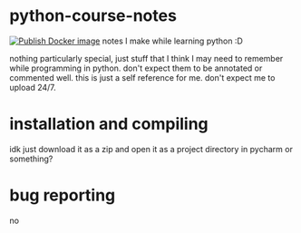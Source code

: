 # python-course-notes
[![Publish Docker image](https://github.com/pspdev/pspdev-docker/actions/workflows/main.yml/badge.svg)](https://www.youtube.com/watch?v=zsWtj7qn7WI)
notes I make while learning python :D

nothing particularly special, just stuff that I think I may need to remember while programming in python. don't expect them to be annotated or commented well. this is just a self reference for me. don't expect me to upload 24/7.

# installation and compiling
idk just download it as a zip and open it as a project directory in pycharm or something?

# bug reporting
no
